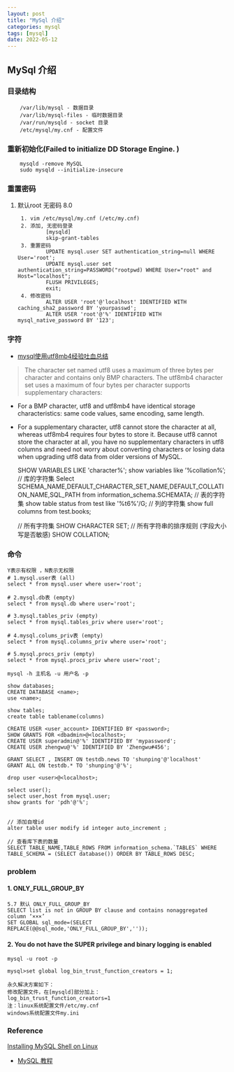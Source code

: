 ```yaml
---
layout: post
title: "MySql 介绍"
categories: mysql
tags: [mysql]
date: 2022-05-12
---
```


## MySql 介绍

### 目录结构

		/var/lib/mysql - 数据目录
		/var/lib/mysql-files - 临时数据目录
		/var/run/mysqld - socket 目录
		/etc/mysql/my.cnf - 配置文件

### 重新初始化(Failed to initialize DD Storage Engine. )

		mysqld -remove MySQL
		sudo mysqld --initialize-insecure

### 重置密码

1. 默认root  无密码   8.0

		1. vim /etc/mysql/my.cnf (/etc/my.cnf)
		2. 添加, 无密码登录
				[mysqld]
				skip-grant-tables
		3. 重置密码
				UPDATE mysql.user SET authentication_string=null WHERE User='root';
                UPDATE mysql.user set authentication_string=PASSWORD("rootpwd) WHERE User="root" and Host="localhost";
				FLUSH PRIVILEGES;
				exit;
		4. 修改密码
				ALTER USER 'root'@'localhost' IDENTIFIED WITH caching_sha2_password BY 'yourpasswd';
                ALTER USER 'root'@'%' IDENTIFIED WITH mysql_native_password BY '123';

### 字符

+ [mysql使用utf8mb4经验吐血总结](https://blog.csdn.net/qq_17555933/article/details/101445526)

> The character set named utf8 uses a maximum of three bytes per character and contains only BMP characters. The utf8mb4 character set uses a maximum of four bytes per character supports supplementary characters:

- For a BMP character, utf8 and utf8mb4 have identical storage characteristics: same code values, same encoding, same length.
- For a supplementary character, utf8 cannot store the character at all, whereas utf8mb4 requires four bytes to store it. Because utf8 cannot store the character at all, you have no supplementary characters in utf8 columns and need not worry about converting characters or losing data when upgrading utf8 data from older versions of MySQL.

    SHOW VARIABLES LIKE 'character%';
    show variables like ’%collation%’;
    // 库的字符集
    Select SCHEMA_NAME,DEFAULT_CHARACTER_SET_NAME,DEFAULT_COLLATION_NAME,SQL_PATH from information_schema.SCHEMATA;
    // 表的字符集
    show table status from test like '%t6%'/G;
    // 列的字符集
    show full columns from test.books;

    // 所有字符集
    SHOW CHARACTER SET;
    // 所有字符串的排序规则 (字段大小写是否敏感)
    SHOW COLLATION;

### 命令

    Y表示有权限 ，N表示无权限
    # 1.mysql.user表 (all)
    select * from mysql.user where user='root';

    # 2.mysql.db表 (empty)
    select * from mysql.db where user='root';

    # 3.mysql.tables_priv (empty)
    select * from mysql.tables_priv where user='root';

    # 4.mysql.colums_priv表 (empty)
    select * from mysql.columns_priv where user='root';

    # 5.mysql.procs_priv (empty)
    select * from mysql.procs_priv where user='root';

    mysql -h 主机名 -u 用户名 -p

    show databases;
    CREATE DATABASE <name>;
    use <name>;

    show tables;
    create table tablename(columns)

    CREATE USER <user_account> IDENTIFIED BY <password>;
    SHOW GRANTS FOR <dbadmin>@<localhost>;
    CREATE USER superadmin@'%' IDENTIFIED BY 'mypassword';
    CREATE USER zhengwu@'%' IDENTIFIED BY 'Zhengwu#456';

    GRANT SELECT , INSERT ON testdb.news TO 'shunping'@'localhost'
    GRANT ALL ON testdb.* TO 'shunping'@'%';

    drop user <user>@<localhost>;

    select user();
    select user,host from mysql.user;
    show grants for 'pdh'@'%';


    // 添加自增id
    alter table user modify id integer auto_increment ;        

    // 查看库下表的数量
    SELECT TABLE_NAME,TABLE_ROWS FROM information_schema.`TABLES` WHERE TABLE_SCHEMA = (SELECT database()) ORDER BY TABLE_ROWS DESC;


### problem

#### 1. ONLY_FULL_GROUP_BY
    5.7 默认 ONLY_FULL_GROUP_BY
    SELECT list is not in GROUP BY clause and contains nonaggregated column ‘×××’
    SET GLOBAL sql_mode=(SELECT REPLACE(@@sql_mode,'ONLY_FULL_GROUP_BY',''));

#### 2. You do not have the SUPER privilege and binary logging is enabled

    mysql -u root -p

    mysql>set global log_bin_trust_function_creators = 1;

    永久解决方案如下：
    修改配置文件，在[mysqld]部分加上：
    log_bin_trust_function_creators=1
    注：linux系统配置文件/etc/my.cnf
    windows系统配置文件my.ini


### Reference
[Installing MySQL Shell on Linux](https://dev.mysql.com/doc/mysql-shell/8.0/en/mysql-shell-install-linux-quick.html)  
+ [	MySQL 教程](https://m.runoob.com/mysql/)
